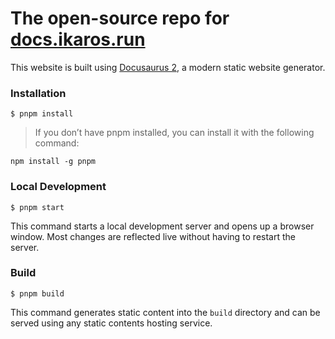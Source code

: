 # The open-source repo for [docs.ikaros.run](https://docs.ikaros.run)

This website is built using [Docusaurus 2](https://docusaurus.io/), a modern static website generator.

### Installation

```
$ pnpm install
```

> If you don’t have pnpm installed, you can install it with the following command:

```
npm install -g pnpm
```

### Local Development

```
$ pnpm start
```

This command starts a local development server and opens up a browser window. Most changes are reflected live without having to restart the server.

### Build

```
$ pnpm build
```

This command generates static content into the `build` directory and can be served using any static contents hosting service.
